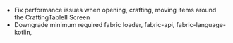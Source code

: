 - Fix performance issues when opening, crafting, moving items around the CraftingTableII Screen
- Downgrade minimum required fabric loader, fabric-api, fabric-language-kotlin, 